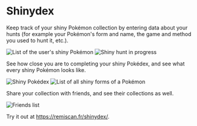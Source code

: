 # Shinydex

Keep track of your shiny Pokémon collection by entering data about your hunts (for example your Pokémon's form and name, the game and method you used to hunt it, etc.).

![List of the user's shiny Pokémon](https://user-images.githubusercontent.com/1685446/229303666-b7af22c4-3f21-4ac9-8220-d31112f2bdc0.jpg) ![Shiny hunt in progress](https://user-images.githubusercontent.com/1685446/229303670-17362480-8f53-4c5e-b830-0506cd3b3e62.jpg)

See how close you are to completing your shiny Pokédex, and see what every shiny Pokémon looks like.

![Shiny Pokédex](https://user-images.githubusercontent.com/1685446/229303675-cd15bca7-6d0b-4257-9e50-abc8c13ea6d8.jpg) ![List of all shiny forms of a Pokémon](https://user-images.githubusercontent.com/1685446/229303678-080b20df-5caa-46a9-b5a6-c5632552138e.jpg)

Share your collection with friends, and see their collections as well.

![Friends list](https://user-images.githubusercontent.com/1685446/229303680-68e93e8e-57b1-439d-8871-a7180571c094.jpg)

Try it out at <https://remiscan.fr/shinydex/>.